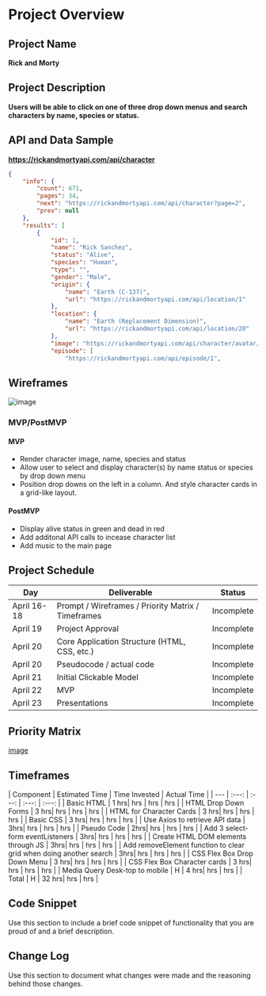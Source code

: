 # Project Overview

## Project Name

**Rick and Morty**



## Project Description

**Users will be able to click on one of three drop down menus and search characters by name, species or status.**



## API and Data Sample

**https://rickandmortyapi.com/api/character**

```json
{
    "info": {
        "count": 671,
        "pages": 34,
        "next": "https://rickandmortyapi.com/api/character?page=2",
        "prev": null
    },
    "results": [
        {
            "id": 1,
            "name": "Rick Sanchez",
            "status": "Alive",
            "species": "Human",
            "type": "",
            "gender": "Male",
            "origin": {
                "name": "Earth (C-137)",
                "url": "https://rickandmortyapi.com/api/location/1"
            },
            "location": {
                "name": "Earth (Replacement Dimension)",
                "url": "https://rickandmortyapi.com/api/location/20"
            },
            "image": "https://rickandmortyapi.com/api/character/avatar/1.jpeg",
            "episode": [
                "https://rickandmortyapi.com/api/episode/1",
```


## Wireframes


![image](https://user-images.githubusercontent.com/82776561/115169038-edc56600-a08a-11eb-96e4-b7816e242b4c.png)




### MVP/PostMVP

  
#### MVP 
 
- Render character image, name, species and status
- Allow user to select and display character(s) by name status or species by drop down menu 
- Position drop downs on the left in a column. And style character cards in a grid-like layout.

#### PostMVP  

- Display alive status in green and dead in red
- Add additonal API calls to incease character list
- Add music to the main page

## Project Schedule

|  Day | Deliverable | Status
|---|---| ---|
|April 16-18| Prompt / Wireframes / Priority Matrix / Timeframes | Incomplete
|April 19| Project Approval | Incomplete
|April 20| Core Application Structure (HTML, CSS, etc.) | Incomplete
|April 20| Pseudocode / actual code | Incomplete
|April 21| Initial Clickable Model  | Incomplete
|April 22| MVP | Incomplete
|April 23| Presentations | Incomplete

## Priority Matrix

[image](https://user-images.githubusercontent.com/82776561/115167328-35e18a00-a085-11eb-83a7-d187938988be.png)

## Timeframes


| Component | Estimated Time | Time Invested | Actual Time |
| --- | :---: |  :---: | :---: | :---: |
| Basic HTML  | 1 hrs| hrs | hrs | hrs |
| HTML Drop Down Forms | 3 hrs| hrs | hrs | hrs |
| HTML for Character Cards | 3 hrs| hrs | hrs | hrs |
| Basic CSS  | 3 hrs| hrs | hrs | hrs |
| Use Axios to retrieve API data | 3hrs| hrs | hrs | hrs |
| Pseudo Code  | 2hrs| hrs | hrs | hrs |
| Add 3 select-form eventListeners | 3hrs| hrs | hrs | hrs |
| Create HTML DOM elements through JS | 3hrs| hrs | hrs | hrs |
| Add removeElement function to clear grid when doing another search | 3hrs| hrs | hrs | hrs |
| CSS Flex Box Drop Down Menu | 3 hrs| hrs | hrs | hrs |
| CSS Flex Box Character cards | 3 hrs| hrs | hrs | hrs |
| Media Query Desk-top to mobile | H | 4 hrs| hrs |  hrs |
| Total | H | 32 hrs| hrs | hrs |


## Code Snippet

Use this section to include a brief code snippet of functionality that you are proud of and a brief description.  



## Change Log
 Use this section to document what changes were made and the reasoning behind those changes.  

